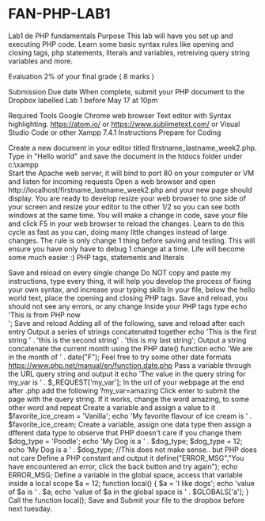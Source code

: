 # FAN-PHP-LAB1
Lab1 de PHP fundamentals
Purpose
This lab will have you set up and executing PHP code. Learn some basic syntax rules like opening and closing tags, php statements, literals and variables, retreiving query string variables and more. 

Evaluation
2% of your final grade ( 8 marks )

Submission Due date
When complete, submit your PHP document to the Dropbox labelled Lab 1 before May 17 at 10pm

Required Tools
Google Chrome web browser
Text editor with Syntax highlighting. https://atom.io/ or https://www.sublimetext.com/ or Visual Studio Code or other
Xampp 7.4.1
Instructions
Prepare for Coding

Create a new document in your editor titled firstname_lastname_week2.php.
Type in "Hello world" and save the document in the htdocs folder under c:\xampp\
Start the Apache web server, it will bind to port 80 on your computer or VM and listen for incoming requests
Open a web browser and open http://localhost/firstname_lastname_week2.php and your new page should display.
You are ready to develop
resize your web browser to one side of your screen and resize your editor to the other 1/2 so you can see both windows at the same time.
You will make a change in code, save your file and click F5 in your web browser to reload the changes. Learn to do this cycle as fast as you can, doing many little changes instead of large changes. The rule is only change 1 thing before saving and testing. This will ensure you have only have to debug 1 change at a time. Life will become some much easier :)
PHP tags, statements and literals

Save and reload on every single change
Do NOT copy and paste my instructions, type every thing, it will help you develop the process of fixing your own syntax, and increase your typing skills
In your file, below the hello world text, place the opening and closing PHP tags. Save and reload, you should not see any errors, or any change
Inside your PHP tags type
echo 'This is from PHP now<br>';
Save and reload
Adding all of the following, save and reload after each entry
Output a series of strings concatenated together
echo 'This is the first string ' . 'this is the second string' . 'this is my last string'; 
Output a string concatenate the current month using the PHP date() function
echo 'We are in the month of ' . date("F");
Feel free to try some other date formats https://www.php.net/manual/en/function.date.php
Pass a variable through the URL query string and output it
echo 'The value in the query string for  my_var is ' . $_REQUEST['my_var'];
In the url of your webpage at the end after .php add the following
?my_var=amazing
Click enter to submit the page with the query string. If it works, change the word amazing, to some other word and repeat
Create a variable and assign a value to it
$favorite_ice_cream = 'Vanilla';
echo 'My favorite flavour of ice cream is ' . $favorite_ice_cream;
Create a variable, assign one data type then assign a dfferent data type to observe that PHP doesn't care if you change them
$dog_type = 'Poodle';
echo 'My Dog is a ' . $dog_type;
$dog_type = 12;
echo 'My Dog is a ' . $dog_type; //This does not make sense.. but PHP does not care
Define a PHP constant and output it
define("ERROR_MSG","You have encountered an error, click the back button and try again");
echo ERROR_MSG;
Define a variable in the global space, access that variable inside a local scope
$a = 12;
function local() {
$a = 'I like dogs';
echo 'value of $a is ' . $a;
echo 'value of $a in the global space is ' . $GLOBALS['a'];
}
Call the function
local();
Save and Submit your file to the dropbox before next tuesday.